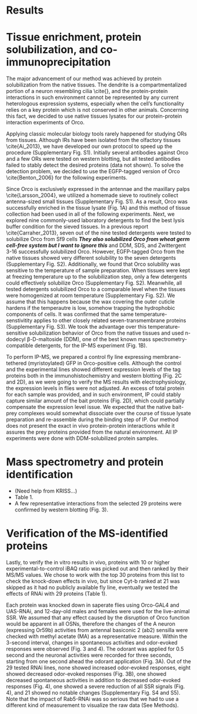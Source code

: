 # Results

# Tissue enrichment, protein solubilization, and co-immunoprecipitation
The major advancement of our method was achieved by protein solubilization from the native tissues. The dendrite is a compartmentalized portion of a neuron resembling cilia \cite{}, and the protein-protein interactions in such environment cannot be represented by any current heterologous expression systems, especially when the cell’s functionality relies on a key protein which is not conserved in other animals. Concerning this fact, we decided to use native tissues lysates for our protein-protein interaction experiments of Orco.

Applying classic molecular biology tools rarely happened for studying ORs from tissues. Although IRs have been isolated from the olfactory tissues \cite{Ai_2013}, we have developed our own protocol to speed up the procedure (Supplementary Fig. S1). Initially several antibodies against Orco and a few ORs were tested on western blotting, but all tested antibodies failed to stably detect the desired proteins (data not shown). To solve the detection problem, we decided to use the EGFP-tagged version of Orco \cite{Benton_2006} for the following experiments.

Since Orco is exclusively expressed in the antennae and the maxillary palps \cite{Larsson_2004}, we utilized a homemade sieve to routinely collect antenna-sized small tissues (Supplementary Fig. S1). As a result, Orco was successfully enriched in the tissue lysate (Fig. 1A) and this method of tissue collection had been used in all of the following experiments. Next, we explored nine commonly-used laboratory detergents to find the best lysis buffer condition for the sieved tissues. In a previous report \cite{Carraher_2013}, seven out of the nine tested detergents were tested to solubilize Orco from Sf9 cells ***They also solubilized Orco from wheat germ cell-free system but I want to ignore this*** and DDM, SDS, and Zwittergent 3-16  successfully solubilized Orco. However, EGFP-tagged Orco from the native tissues showed very different solubility to the seven detergents (Supplementary Fig. S2). Additionally, we found that Orco solubility was sensitive to the temperature of sample preparation. When tissues were kept at freezing temperature up to the solubilization step, only a few detergents could effectively solubilize Orco (Supplementary Fig. S2). Meanwhile, all tested detergents solubilized Orco to a comparable level when the tissues were homogenized at room temperature (Supplementary Fig. S2). We assume that this happens because the wax covering the outer cuticle hardens if the temperautre is low, somehow trapping the hydrophobic components of cells. It was confirmed that the same temperature-senstivitity applies to other closely related seven-transmembrane proteins (Supplementary Fig. S3). We took the advantage over this temperature-sensitive solubilization behavior of Orco from the native tissues and used n-dodecyl β-D-maltoside (DDM), one of the best known mass spectrometry-compatible detergents, for the IP-MS experiment (Fig. 1B).

To perform IP-MS, we prepared a control fly line expressing membrane-tethered (myristoylated) GFP in Orco-positive cells. Although the control and the experimental lines showed different expression levels of the tag proteins both in the immunohistochemistry and western blotting (Fig. 2C and 2D), as we were going to verify the MS results with electrophysiology, the expression levels in flies were not adjusted. An excess of total protein for each sample was provided, and in such environment, IP could stably capture similar amount of the bait proteins (Fig. 2D), which could partially compensate the expression level issue. We expected that the native bait-prey complexes would somewhat dissociate over the course of tissue lysate preparation and re-assemble during the binding step of IP. Our method does not present the exact in vivo protein-protein interactions while it assures the prey proteins provided from the natural environment. All IP experiments were done with DDM-solubilized protein samples.

# Mass spectrometry and protein identification

* (Need help from KRISS...)
* Table 1.
* A few representative interactions from the selected 29 proteins were confirmed by western blotting (Fig. 3).

# Verification of the MS-identified proteins
Lastly, to verify the in vitro results in vivo, proteins with 10 or higher experimental-to-control iBAQ ratio was picked out and then ranked by their MS/MS values. We chose to work with the top 30 proteins from this list to check the knock-down effects in vivo, but since Cyt-b ranked at 21 was skipped as it had no publicly available fly line, eventually we tested the effects of RNAi with 29 proteins (Table 1).

Each protein was knocked down in saperate flies using Orco-GAL4 and UAS-RNAi, and 12-day-old males and females were used for the live-animal SSR. We assumed that any effect caused by the disruption of Orco function would be apparent in all OSNs, therefore the changes of the A neuron (expressing Or59b) activities from antennal basiconic 2 (ab2) sensilla were checked with methyl acetate (MA) as a representative measure. Within the 3-second interval, changes in spontaneous activities and odor-evoked responses were observed (Fig. 3 and 4). The odorant was applied for 0.5 second and the neuronal activities were recorded for three seconds, starting from one second ahead the odorant application (Fig. 3A). Out of the 29 tested RNAi lines, none showed increased odor-evoked responses, eight showed decreased odor-evoked responses (Fig. 3B), one showed decreased spontaneous activities in addition to decreased odor-evoked responses (Fig. 4), one showed a severe reduction of all SSR signals (Fig. 4), and 21 showed no notable changes (Supplementary Fig. S4 and S5). Note that the impact of Rab5-RNAi was so serious that we had to use a different kind of measurement to visualize the raw data (See Methods).